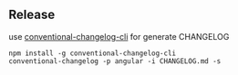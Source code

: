 
## Release

use [conventional-changelog-cli](https://github.com/conventional-changelog/conventional-changelog/tree/master/packages/conventional-changelog-cli) for generate CHANGELOG

```
npm install -g conventional-changelog-cli
conventional-changelog -p angular -i CHANGELOG.md -s
```
